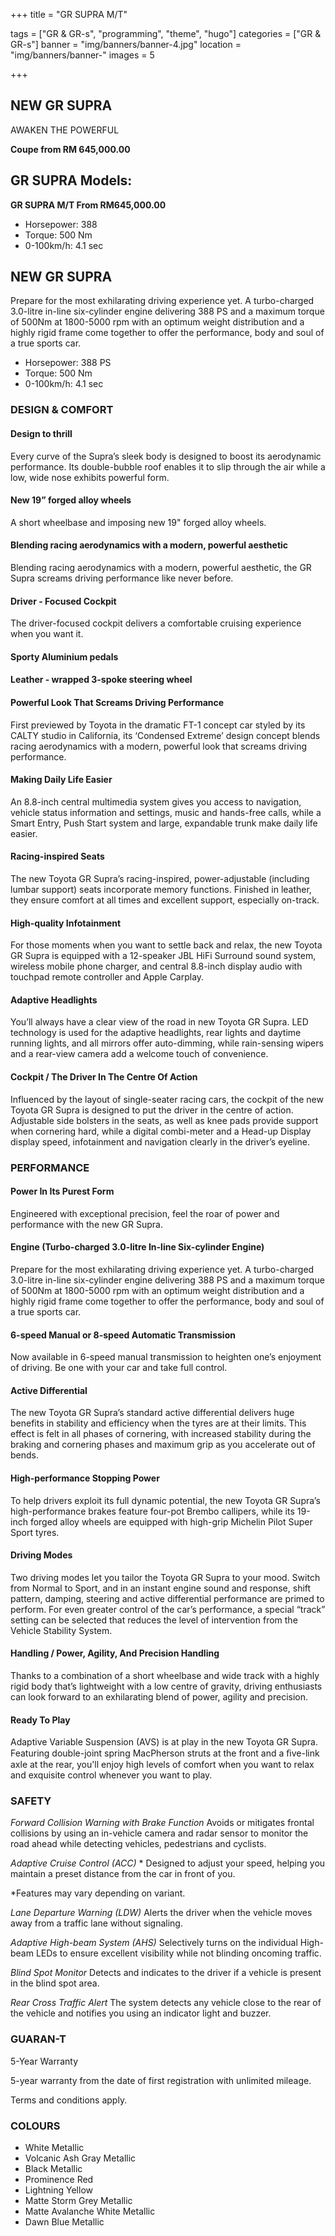 +++
title = "GR SUPRA M/T"

tags = ["GR & GR-s", "programming", "theme", "hugo"]
categories = ["GR & GR-s"]
banner = "img/banners/banner-4.jpg"
location = "img/banners/banner-"
images = 5


+++
## NEW GR SUPRA

AWAKEN THE POWERFUL

**Coupe from RM 645,000.00**

## GR SUPRA Models:

**GR SUPRA M/T  From RM645,000.00**
- Horsepower: 388
- Torque: 500 Nm
- 0-100km/h: 4.1 sec
 
## NEW GR SUPRA
Prepare for the most exhilarating driving experience yet. A turbo-charged 3.0-litre in-line six-cylinder engine delivering 388 PS and a maximum torque of 500Nm at 1800-5000 rpm with an optimum weight distribution and a highly rigid frame come together to offer the performance, body and soul of a true sports car.

- Horsepower: 388 PS
- Torque: 500 Nm
- 0-100km/h: 4.1 sec

### DESIGN & COMFORT
#### Design to thrill
Every curve of the Supra’s sleek body is designed to boost its aerodynamic performance. Its double-bubble roof enables it to slip through the air while a low, wide nose exhibits powerful form.

#### New 19” forged alloy wheels
A short wheelbase and imposing new 19" forged alloy wheels.

#### Blending racing aerodynamics with a modern, powerful aesthetic
Blending racing aerodynamics with a modern, powerful aesthetic, the GR Supra screams driving performance like never before.

#### Driver - Focused Cockpit
The driver-focused cockpit delivers a comfortable cruising experience when you want it.

#### Sporty Aluminium pedals

#### Leather - wrapped 3-spoke steering wheel

#### Powerful Look That Screams Driving Performance
First previewed by Toyota in the dramatic FT-1 concept car styled by its CALTY studio in California, its ‘Condensed Extreme’ design concept blends racing aerodynamics with a modern, powerful look that screams driving performance.

#### Making Daily Life Easier
An 8.8-inch central multimedia system gives you access to navigation, vehicle status information and settings, music and hands-free calls, while a Smart Entry, Push Start system and large, expandable trunk make daily life easier.

#### Racing-inspired Seats
The new Toyota GR Supra’s racing-inspired, power-adjustable (including lumbar support) seats incorporate memory functions. Finished in leather, they ensure comfort at all times and excellent support, especially on-track.

#### High-quality Infotainment
For those moments when you want to settle back and relax, the new Toyota GR Supra is equipped with a 12-speaker JBL HiFi Surround sound system, wireless mobile phone charger, and central 8.8-inch display audio with touchpad remote controller and Apple Carplay.

#### Adaptive Headlights
You’ll always have a clear view of the road in new Toyota GR Supra. LED technology is used for the adaptive headlights, rear lights and daytime running lights, and all mirrors offer auto-dimming, while rain-sensing wipers and a rear-view camera add a welcome touch of convenience.

#### Cockpit / The Driver In The Centre Of Action
Influenced by the layout of single-seater racing cars, the cockpit of the new Toyota GR Supra is designed to put the driver in the centre of action. Adjustable side bolsters in the seats, as well as knee pads provide support when cornering hard, while a digital combi-meter and a Head-up Display display speed, infotainment and navigation clearly in the driver’s eyeline.


### PERFORMANCE

#### Power In Its Purest Form
Engineered with exceptional precision, feel the roar of power and performance with the new GR Supra.

#### Engine (Turbo-charged 3.0-litre In-line Six-cylinder Engine)
Prepare for the most exhilarating driving experience yet. A turbo-charged 3.0-litre in-line six-cylinder engine delivering 388 PS and a maximum torque of 500Nm at 1800-5000 rpm with an optimum weight distribution and a highly rigid frame come together to offer the performance, body and soul of a true sports car.

#### 6-speed Manual or 8-speed Automatic Transmission
Now available in 6-speed manual transmission to heighten one’s enjoyment of driving. Be one with your car and take full control.

#### Active Differential
The new Toyota GR Supra’s standard active differential delivers huge benefits in stability and efficiency when the tyres are at their limits. This effect is felt in all phases of cornering, with increased stability during the braking and cornering phases and maximum grip as you accelerate out of bends.

#### High-performance Stopping Power
To help drivers exploit its full dynamic potential, the new Toyota GR Supra’s high-performance brakes feature four-pot Brembo callipers, while its 19-inch forged alloy wheels are equipped with high-grip Michelin Pilot Super Sport tyres.

#### Driving Modes
Two driving modes let you tailor the Toyota GR Supra to your mood. Switch from Normal to Sport, and in an instant engine sound and response, shift pattern, damping, steering and active differential performance are primed to perform. For even greater control of the car’s performance, a special “track” setting can be selected that reduces the level of intervention from the Vehicle Stability System.

#### Handling / Power, Agility, And Precision Handling
Thanks to a combination of a short wheelbase and wide track with a highly rigid body that’s lightweight with a low centre of gravity, driving enthusiasts can look forward to an exhilarating blend of power, agility and precision.

#### Ready To Play
Adaptive Variable Suspension (AVS) is at play in the new Toyota GR Supra. Featuring double-joint spring MacPherson struts at the front and a ﬁve-link axle at the rear, you'll enjoy high levels of comfort when you want to relax and exquisite control whenever you want to play.


### SAFETY
*Forward Collision Warning with Brake Function*
Avoids or mitigates frontal collisions by using an in-vehicle camera and radar sensor to monitor the road ahead while detecting vehicles, pedestrians and cyclists.

*Adaptive Cruise Control (ACC)* *
Designed to adjust your speed, helping you maintain a preset distance from the car in front of you.

*Features may vary depending on variant.

*Lane Departure Warning (LDW)*
Alerts the driver when the vehicle moves away from a traffic lane without signaling.

*Adaptive High-beam System (AHS)*
Selectively turns on the individual High-beam LEDs to ensure excellent visibility while not blinding oncoming traffic.

*Blind Spot Monitor*
Detects and indicates to the driver if a vehicle is present in the blind spot area.

*Rear Cross Traffic Alert*
The system detects any vehicle close to the rear of the vehicle and notifies you using an indicator light and buzzer.


### GUARAN-T
5-Year Warranty

5-year warranty from the date of first registration with unlimited mileage.

Terms and conditions apply.


### COLOURS
- White Metallic
- Volcanic Ash Gray Metallic
- Black Metallic
- Prominence Red
- Lightning Yellow
- Matte Storm Grey Metallic
- Matte Avalanche White Metallic
- Dawn Blue Metallic
